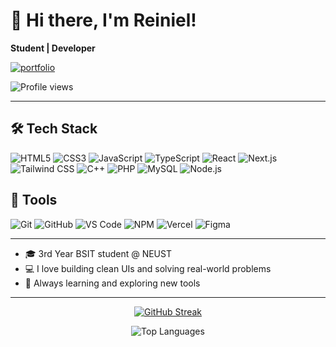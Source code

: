 # 👋 Hi there, I'm Reiniel!

**Student | Developer**  
<p>
  <a href="https://reiniel.vercel.app" target="_blank">
    <img alt="portfolio" src="https://img.shields.io/badge/Portfolio-Visit-4B9CD3?style=for-the-badge&logo=vercel"/>
  </a>
</p>

![Profile views](https://visitor-badge.laobi.icu/badge?page_id=reinieltalplacido.reinieltalplacido)

---
## 🛠️ Tech Stack

![HTML5](https://img.shields.io/badge/HTML5-E34F26?style=flat&logo=html5&logoColor=white)
![CSS3](https://img.shields.io/badge/CSS3-1572B6?style=flat&logo=css3&logoColor=white)
![JavaScript](https://img.shields.io/badge/JavaScript-F7DF1E?style=flat&logo=javascript&logoColor=black)
![TypeScript](https://img.shields.io/badge/TypeScript-3178C6?style=flat&logo=typescript&logoColor=white)
![React](https://img.shields.io/badge/React-20232A?style=flat&logo=react&logoColor=61DAFB)
![Next.js](https://img.shields.io/badge/Next.js-000000?style=flat&logo=nextdotjs&logoColor=white)
![Tailwind CSS](https://img.shields.io/badge/Tailwind_CSS-38B2AC?style=flat&logo=tailwind-css&logoColor=white)
![C++](https://img.shields.io/badge/C++-00599C?style=flat&logo=cplusplus&logoColor=white)
![PHP](https://img.shields.io/badge/PHP-777BB4?style=flat&logo=php&logoColor=white)
![MySQL](https://img.shields.io/badge/MySQL-4479A1?style=flat&logo=mysql&logoColor=white)
![Node.js](https://img.shields.io/badge/Node.js-339933?style=flat&logo=nodedotjs&logoColor=white)

## 🎯 Tools

![Git](https://img.shields.io/badge/Git-F05032?style=flat&logo=git&logoColor=white)
![GitHub](https://img.shields.io/badge/GitHub-181717?style=flat&logo=github&logoColor=white)
![VS Code](https://img.shields.io/badge/VS%20Code-0078d7?style=flat&logo=visual-studio-code&logoColor=white)
![NPM](https://img.shields.io/badge/NPM-CB3837?style=flat&logo=npm&logoColor=white)
![Vercel](https://img.shields.io/badge/Vercel-000000?style=flat&logo=vercel&logoColor=white)
![Figma](https://img.shields.io/badge/Figma-F24E1E?style=flat&logo=figma&logoColor=white)

---


- 🎓 3rd Year BSIT student @ NEUST
- 💻 I love building clean UIs and solving real-world problems
- 🚀 Always learning and exploring new tools

---



<p align="center">
  <a href="https://streak-stats.demolab.com?user=reinieltalplacido">
    <img src="https://streak-stats.demolab.com?user=reinieltalplacido&hide_border=true&background=0D1117&currStreakLabel=00FFFF&sideLabels=FFFFFF&dates=CCCCCC&ring=00FFFF&fire=00FFFF&currStreakNum=00FFFF&sideNums=00FFFF" alt="GitHub Streak" />
  </a>
</p>


<p align="center">
  <img src="https://github-readme-stats.vercel.app/api/top-langs/?username=reinieltalplacido&layout=compact&hide_border=true&bg_color=0D1117&title_color=00FFFF&text_color=FFFFFF" alt="Top Languages" />
</p>


